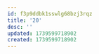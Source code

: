 ```yaml
---
id: f3p9ddbk1sswlg68bzj3rqz
title: '20'
desc: ''
updated: 1739599718902
created: 1739599718902
---
```

